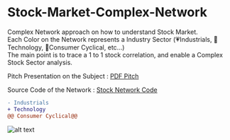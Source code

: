 # Stock-Market-Complex-Network
Complex Network approach on how to understand Stock Market.<br>
Each Color on the Network represents a Industry Sector (&#x1F497;Industrials,  &#x1F49A;Technology, &#x1F499;Consumer Cyclical, etc...)<br>
The main point is to trace a 1 to 1 stock correlation, and enable a Complex Stock Sector analysis.


Pitch Presentation on the Subject : [PDF Pitch](https://github.com/brunoRenzo6/Stock-Market-Complex-Network/blob/main/COMPLEX%20NETWORKS%20APLLIED%20TO%20THE%20STOCK%20MARKET.pdf "DF Pitch")

Source Code of the Network : [Stock Network Code](https://github.com/brunoRenzo6/Stock-Market-Complex-Network/blob/main/Complex%20Networks-GitHubCode.ipynb "Stock Network Code")

```diff
- Industrials
+ Technology
@@ Consumer Cyclical@@
```
![alt text](https://github.com/brunoRenzo6/Stock-Market-Network/blob/main/sectorCorrelation.png "sectorCorrelation.png")
